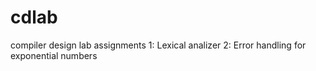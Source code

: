 # cdlab

compiler design lab assignments
1: Lexical analizer
2: Error handling for exponential numbers
